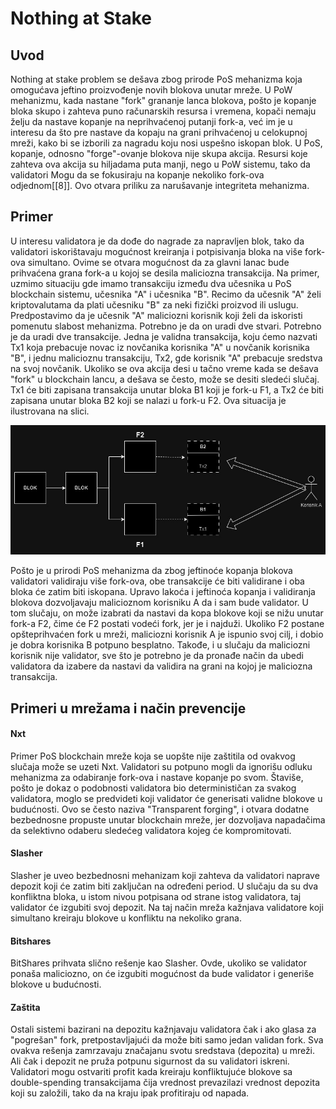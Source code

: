 # Nothing at Stake

## Uvod

Nothing at stake problem se dešava zbog prirode PoS mehanizma koja omogućava jeftino proizvođenje novih blokova unutar mreže. U PoW mehanizmu, kada nastane "fork" grananje lanca blokova, pošto je kopanje bloka skupo i zahteva puno računarskih resursa i vremena, kopači nemaju želju da nastave kopanje na neprihvaćenoj putanji fork-a, već im je u interesu da što pre nastave da kopaju na grani prihvaćenoj u celokupnoj mreži, kako bi se izborili za nagradu koju nosi uspešno iskopan blok. U PoS, kopanje, odnosno "forge"-ovanje blokova nije skupa akcija. Resursi koje zahteva ova akcija su hiljadama puta manji, nego u PoW sistemu, tako da validatori Mogu da se fokusiraju na kopanje nekoliko fork-ova odjednom[[8]]. Ovo otvara priliku za narušavanje integriteta mehanizma.

## Primer

U interesu validatora je da dođe do nagrade za napravljen blok, tako da validatori iskorištavaju mogućnost kreiranja i potpisivanja bloka na više fork-ova simultano. Ovime se otvara mogućnost da za glavni lanac bude prihvaćena grana fork-a u kojoj se desila maliciozna transakcija. Na primer, uzmimo situaciju gde imamo transakciju između dva učesnika u PoS blockchain sistemu, učesnika "A" i učesnika "B". Recimo da učesnik "A" želi kriptovalutama da plati učesniku "B" za neki fizički proizvod ili uslugu. Predpostavimo da je učesnik "A" maliciozni korisnik koji želi da iskoristi pomenutu slabost mehanizma. Potrebno je da on uradi dve stvari. Potrebno je da uradi dve transakcije. Jedna je validna transakcija, koju ćemo nazvati Tx1 koja prebacuje novac iz novčanika korisnika "A" u novčanik korisnika "B", i jednu malicioznu transakciju, Tx2, gde korisnik "A" prebacuje sredstva na svoj novčanik. Ukoliko se ova akcija desi u tačno vreme kada se dešava "fork" u blockchain lancu, a dešava se često, može se desiti sledeći slučaj. Tx1 će biti zapisana transakcija unutar bloka B1 koji je fork-u F1, a Tx2 će biti zapisana unutar bloka B2 koji se nalazi u fork-u F2. Ova situacija je ilustrovana na slici.

![Forkovanje](../Literatura/slike/forking.jpg)

Pošto je u prirodi PoS mehanizma da zbog jeftinoće kopanja blokova validatori validiraju više fork-ova, obe transakcije će biti validirane i oba bloka će zatim biti iskopana. Upravo lakoća i jeftinoća kopanja i validiranja blokova dozvoljavaju malicioznom korisniku A da i sam bude validator. U tom slučaju, on može izabrati da nastavi da kopa blokove koji se nižu unutar fork-a F2, čime će F2 postati vodeći fork, jer je i najduži. Ukoliko F2 postane opšteprihvaćen fork u mreži, maliciozni korisnik A je ispunio svoj cilj, i dobio je dobra korisnika B potpuno besplatno.
Takođe, i u slučaju da maliciozni korisnik nije validator, sve što je potrebno je da pronađe način da ubedi validatora da izabere da nastavi da validira na grani na kojoj je maliciozna transakcija.

## Primeri u mrežama i način prevencije

#### Nxt

Primer PoS blockchain mreže koja se uopšte nije zaštitila od ovakvog slučaja može se uzeti Nxt. Validatori su potpuno mogli da ignorišu odluku mehanizma za odabiranje fork-ova i nastave kopanje po svom. Štaviše, pošto je dokaz o podobnosti validatora bio determinističan za svakog validatora, moglo se predvideti koji validator će generisati validne blokove u budućnosti. Ovo se često naziva "Transparent forging", i otvara dodatne bezbednosne propuste unutar blockchain mreže, jer dozvoljava napadačima da selektivno odaberu sledećeg validatora kojeg će kompromitovati.

#### Slasher

Slasher je uveo bezbednosni mehanizam koji zahteva da validatori naprave depozit koji će zatim biti zaključan na određeni period. U slučaju da su dva konfliktna bloka, u istom nivou potpisana od strane istog validatora, taj validator će izgubiti svoj depozit. Na taj način mreža kažnjava validatore koji simultano kreiraju blokove u konfliktu na nekoliko grana.

#### Bitshares

BitShares prihvata slično rešenje kao Slasher. Ovde, ukoliko se validator ponaša maliciozno, on će izgubiti mogućnost da bude validator i generiše blokove u budućnosti.

#### Zaštita

Ostali sistemi bazirani na depozitu kažnjavaju validatora čak i ako glasa za "pogrešan" fork, pretpostavljajući da može biti samo jedan validan fork. Sva ovakva rešenja zamrzavaju značajanu svotu sredstava (depozita) u mreži. Ali čak i depozit ne pruža potpunu sigurnost da su validatori iskreni. Validatori mogu ostvariti profit kada kreiraju konfliktujuće blokove sa double-spending transakcijama čija vrednost prevazilazi vrednost depozita koji su založili, tako da na kraju ipak profitiraju od napada.
